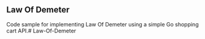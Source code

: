 ## Law Of Demeter

Code sample for implementing Law Of Demeter using a simple Go shopping cart API.# Law-Of-Demeter
